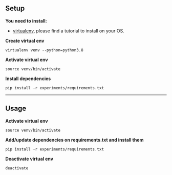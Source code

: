 ## Setup

**You need to install:**
- [virtualenv](https://virtualenv.pypa.io/en/latest/), please find a tutorial to install on your OS.

**Create virtual env**

`virtualenv venv --python=python3.8`

**Activate virtual env**

`source venv/bin/activate`

**Install dependencies**

`pip install -r experiments/requirements.txt`

-------------------

## Usage
**Activate virtual env**

`source venv/bin/activate`


**Add/update dependencies on requirements.txt and install them**

`pip install -r experiments/requirements.txt`


**Deactivate virtual env**

`deactivate`